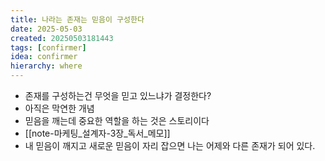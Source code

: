 ```yaml
---
title: 나라는 존재는 믿음이 구성한다
date: 2025-05-03
created: 20250503181443
tags: [confirmer]
idea: confirmer
hierarchy: where
---
```

* 존재를 구성하는건 무엇을 믿고 있느냐가 결정한다?
* 아직은 막연한 개념
* 믿음을 깨는데 중요한 역할을 하는 것은 스토리이다
* [[note-마케팅_설계자-3장_독서_메모]]
* 내 믿음이 깨지고 새로운 믿음이 자리 잡으면 나는 어제와 다른 존재가 되어 있다.
